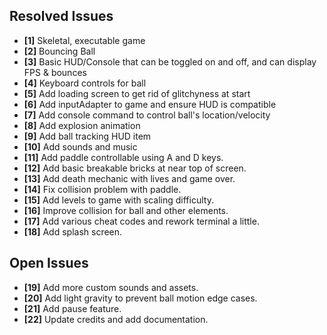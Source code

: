 ## Resolved Issues ##

- **[1]** Skeletal, executable game
- **[2]** Bouncing Ball
- **[3]** Basic HUD/Console that can be toggled on and off, and can display FPS & bounces
- **[4]** Keyboard controls for ball
- **[5]** Add loading screen to get rid of glitchyness at start
- **[6]** Add inputAdapter to game and ensure HUD is compatible
- **[7]** Add console command to control ball's location/velocity
- **[8]** Add explosion animation
- **[9]** Add ball tracking HUD item
- **[10]** Add sounds and music
- **[11]** Add paddle controllable using A and D keys.
- **[12]** Add basic breakable bricks at near top of screen.
- **[13]** Add death mechanic with lives and game over.
- **[14]** Fix collision problem with paddle.
- **[15]** Add levels to game with scaling difficulty.
- **[16]** Improve collision for ball and other elements.
- **[17]** Add various cheat codes and rework terminal a little.
- **[18]** Add splash screen.

## Open Issues ##

- **[19]** Add more custom sounds and assets.
- **[20]** Add light gravity to prevent ball motion edge cases.
- **[21]** Add pause feature.
- **[22]** Update credits and add documentation.